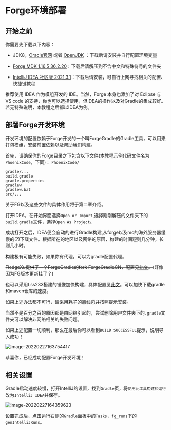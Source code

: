 # **Forge环境部署**

## **开始之前**

你需要先下载以下内容：

- JDK8，[Oracle官网](https://www.oracle.com/java/technologies/javase/javase8u211-later-archive-downloads.html) 或者 [OpenJDK](https://adoptopenjdk.net/?variant=openjdk8&jvmVariant=hotspot) ：下载后请安装并自行配置环境变量

- [Forge MDK 1.16.5 36.2.20](https://files.minecraftforge.net/net/minecraftforge/forge/index_1.16.5.html)：下载后请解压到不含中文和特殊符号的文件夹

- [IntelliJ IDEA 社区版 2021.3.1](https://www.jetbrains.com/idea/download/#section=windows)：下载后请安装，可自行上网寻找相关的配置、快捷键教程

推荐使用 IDEA 作为模组开发的 IDE。当然，Forge 本身也添加了对 Eclipse 与 VS code 的支持，你也可以选择使用，但IDEA的操作以及对Gradle的集成较好。若无特殊说明，本教程之后都以IDEA为例。

## **部署Forge开发环境**

开发环境的配置依赖于Forge开发的一个叫ForgeGradle的Gradle工具，可以用来打包模组，安装前置依赖以及帮助我们构建。

首先，请确保你的Forge目录之下包含以下文件(本教程示例代码文件名为`PhoenixCode`，下同)：
`PhoenixCode/`

```
gradle/...
build.gradle
gradle.properties
gradlew
gradlew.bat
src/...
```
关于FG以及这些文件的具体作用将于第二章介绍。

打开IDEA，在开始界面选择`Open or Import`,选择刚刚解压的文件夹下的`build.gradle`文件，选择`Open As Project`。

成功打开之后，IDEA便会自动的进行Gradle构建,从forge以及mc的海外服务器缓慢的(?)下载文件。根据所在的地区以及网络的原因，构建的时间短则几分钟，长则几小时。

构建极有可能失败，如果你有代理，可以为gradle配置代理。

~~FledgeXu提供了一个ForgeGradle的fork ForgeGradleCN，配置见[此文](https://www.mcbbs.net/thread-1076799-1-1.html)。~~(好像因为FG版本更新挂了？)

也可以采用Lss233搭建的镜像加快构建，具体配置见[此文](https://www.mcbbs.net/thread-800729-1-1.html)。可以加快下载gradle和maven仓库的速度。

如果上述办法都不可行，请采用耗子的[离线包](https://www.mcbbs.net/thread-896542-1-1.html)并按照提示安装。

当然不是百分之百的原因都是由网络引起的，尝试删除用户文件夹下的`.gradle`文件夹可以解决非网络相关的失败问题。

如果上述配置一切顺利，那么在最后你可以看到`BUILD SUCCESSFUL`提示，说明导入成功！

![image-20220227163754417](https://s2.loli.net/2022/02/27/ru6lA4vxf1dVcUN.png)

恭喜你，已经成功配置Forge开发环境！

## 相关设置

Gradle启动速度较慢，打开IntelliJ的设置，找到`Gradle`页，将`使用此工具构建和运行`改为`IntelliJ IDEA`并保存。

![image-20220227164359623](https://s2.loli.net/2022/02/27/DnXug3sbPl2A9Ni.png)

设置完成后，点击运行右侧的`Gradle`面板中的`Tasks`，`fg_runs`下的`genIntelliJRuns`。